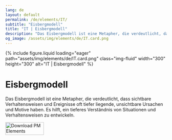 ```yaml
---
lang: de
layout: default
permalink: /de/elements/IT/
subtitle: "Eisbergmodell"
title: "IT | Eisbergmodell"
description: "Das Eisbergmodell ist eine Metapher, die verdeutlicht, dass sichtbare Verhaltensweisen und Ereignisse oft tiefer liegende, unsichtbare Ursachen und Motive haben. Es hilft, ein tieferes Verständnis von Situationen und Verhaltensweisen zu entwickeln."
og_image: /assets/img/elements/de/IT.card.png
---
```


{% include figure.liquid loading="eager" path="assets/img/elements/de/IT.card.png" class="img-fluid" width="300" height="300" alt="IT | Eisbergmodell" %}

# Eisbergmodell

Das Eisbergmodell ist eine Metapher, die verdeutlicht, dass sichtbare Verhaltensweisen und Ereignisse oft tiefer liegende, unsichtbare Ursachen und Motive haben. Es hilft, ein tieferes Verständnis von Situationen und Verhaltensweisen zu entwickeln.

<a href="https://apps.apple.com/app/apple-store/id6738084498?pt=127441684&ct=website&mt=8">
  <img src="{{ "assets/img/en/appstore.png" | relative_url }}" width="120" height="40" alt="Download PM Elements">
</a>
